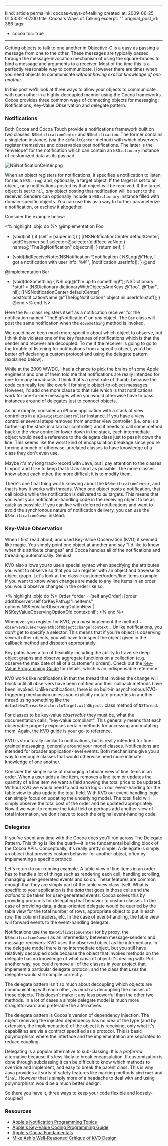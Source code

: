 ----- 
kind: article
permalink: cocoas-ways-of-talking
created_at: 2009-06-25 01:53:32 -07:00
title: Cocoa's Ways of Talking
excerpt: ""
original_post_id: 386
tags: 
- cocoa
toc: true
-----
Getting objects to talk to one another in Objective-C is a easy as passing a message from one to the other. These messages are typically passed through the message-invocation mechanism of using the square-braces to bind a message and arguments to a receiver. Most of the time this is a perfectly reasonable way to communicate. However there are times when you need objects to communicate _without having explicit knowledge of one another._

In this post we'll look at three ways to allow your objects to communicate with each other in a highly-decoupled manner using the Cocoa frameworks. Cocoa provides three common ways of connecting objects for messaging: Notifications, Key-Value Observation and delegate pattern.

### Notifications

Both Cocoa and Cocoa Touch provide a notifications framework built on two classes: `NSNotificationCenter` and `NSNotification`. The former contains a singleton instance, (via the `defaultCenter` method) with which observers register themselves and observables post notifications. The latter is the "envelope" for the notification which can contain an `NSDictionary` instance of customized data as its payload.

![NSNotificationCenter.png](/images/2009/06/nsnotificationcenter.png)

When an object registers for notifications, it specifies a notification to listen for (as a `NSString`) and, optionally, a target object. If the target is set to an object, only notifications posted by that object will be received. If the target object is set to `nil`, _any_ object posting that notification will be sent to the receiver. Senders can optionally include a `NSDictionary` instance filled with domain-specific objects. You can use this as a way to further parameterize a notification, or eschew it altogether.

Consider the example below:

<% highlight :objc do %>
@implementation Foo
- (void)init {
  if (self = [super init]) {
    [[NSNotificationCenter defaultCenter] addObserver:self
                                             selector:@selector(didReceiveNote:)
                                                 name:@"TheBigNotification"
                                               object:nil];
  }
  return self;
}

- (void)didReceiveNote:(NSNotification *)notification {
  NSLog(@"Hey, I got a notification with user info: %@", [notification userInfo]);
}
@end

@implementation Bar
- (void)doSomething {
  NSLog(@"I'm up to something!");
  NSDictionary *stuff = [NSDictionary dictionaryWithObjectsAndKeys:@"foo", @"bar", nil];
  [[NSNotificationCenter defaultCenter] postNotificationName:@"TheBigNotification"
                                                      object:nil
                                                    userInfo:stuff];
}
@end
<% end %>

Here the `Foo` class registers itself as a notification receiver for the notification named "TheBigNotification" on _any_ object. The `Bar` class will post the same notification when the `doSomething` method is invoked. 

We could have been much more specific about which object to observe, but I think this violates one of the key features of notifications which is that the sender and receiver are decoupled. To me if the receiver is going to go to the trouble of listening for notifications from a specific object, you'd be better off declaring a custom protocol and using the delegate pattern (explained below).

While at the 2009 WWDC, I had a chance to pick the brains of some Apple engineers and one of them told me that notifications are really intended for one-to-many broadcasts. I think that's a great rule of thumb, because the code can really feel like overkill for single object-to-object messages. However, I'd add one more clause to that rule which is that notifications work for one-to-one messages when you would otherwise have to pass instances around of delegates just to connect objects.

As an example, consider an iPhone application with a stack of view controllers in a `UINavigationController` instance. If you have a view controller several steps removed from another view controller (i.e. one is a further up the stack in a tab bar controller) and it needs to call some method back to the view controller lower down in the stack, each intermediate object would need a reference to the delegate class just to pass it down the line. This seems like the worst kind of encapsulation breakage since you're forcing a bunch of otherwise-unrelated classes to have knowledge of a class they don't even use.

Maybe it's my long track-record with Java, but I pay attention to the classes I import and I like to keep that list as short as possible. The more classes know about each other, the more difficult it is to modify them.

There's one final thing worth knowing about the `NSNotificationCenter`, and that is how it works with threads. When one object posts a notification, that call blocks while the notification is delivered to _all_ targets. This means that you want your notification-handling code in the receiving object to be as quick as possible. If you can live with deferred notifications and want to avoid the synchronous nature of notification delivery, you can use the `NSNotificationQueue` instead.

### Key-Value Observation

When I first read about, and used Key-Value Observation (KVO) it seemed like magic. You simply point one object at another and say "I'd like to know when this attribute changes" and Cocoa handles all of the notifications and threading automatically. Genius!

KVO also allows you to use a special syntax when specifying the attributes you want to observe so that you can register with an object and traverse its object graph. Let's look at the classic customer/orders/line items example. If you want to know when changes are made to any line items in an order you would observe changes in the order like so:

<% highlight :objc do %>
Order *order = [self anyOrder];
[order addObserver:self
        forKeyPath:@"lineItems"
           options:NSKeyValueObservingOptionNew | NSKeyValueObservingOptionOld
           context:nil];
<% end %>


Whenever you register for KVO, you _must_ implement the method `- observeValueForKeyPath:ofObject:change:context:`. Unlike notifications, you don't get to specify a selector. This means that if you're object is observing several other objects, you will have to inspect the object given in the callback method and dispatch appropriately.

Key paths have a ton of flexibility including the ability to traverse deep object graphs and observe aggregate functions on a collection (e.g. observe the max date of all of a customer's orders). Check out the [Key-Value Programming Guide](http://developer.apple.com/documentation/Cocoa/Conceptual/KeyValueCoding/KeyValueCoding.html) for details, which is an indispensable reference.

KVO works like notifications in that the thread that invokes the change will block until all observers have been notified and their callback methods have been invoked. Unlike notifications, there is no built-in asynchronous KVO-triggering mechanism unless you explicitly mutate properties in another thread using something like the `detachNewThreadSelector:toTarget:withObject:` class method of `NSThread`.

For classes to be key-value _observable_ they must be, what the documentation calls, "key-value compliant". This generally means that each observable property exposes certain methods for accessing and mutating them. Again, [the KVO guide](http://developer.apple.com/documentation/Cocoa/Conceptual/KeyValueCoding/KeyValueCoding.html) is your go-to reference.

KVO is structurally similar to notifications, but is really intended for fine-grained messaging, generally around your model classes. Notifications are intended for broader application-level events. Both mechanisms give you a way to decouple classes that would otherwise need more intimate knowledge of one another.

Consider the simple case of managing a tabular view of line items in an order. When a user adds a line item, removes a line item or updates the quantity of a line item we want a field showing the total price to be updated. Without KVO we would need to add extra logic in our event-handing for the table view to also update the total field. With KVO our event-handling logic can simply focus on updating the underlying model. The total field will simply observe the total cost of the order and be updated appropriately. Now if we want to remove the total field or perhaps add another view of total information, we don't have to touch the original event-handing code.

### Delegates

If you've spent any time with the Cocoa docs you'll run across The Delegate Pattern. This thing is like the quark&mdash;it is the fundamental building block of the Cocoa APIs. Conceptually, it's really pretty simple. A delegate is simply an object that provides custom behavior for another object, often by implementing a specific protocol.

Let's return to our running example. A table view of line items in an order has to handle a lot of things such as rendering each cell, handling scrolling, managing user-generated events and so on. These features are common enough that they are simply part of the table view class itself. What is specific to your application is the _data_ that goes in those cells and _the actions_ to be taken for user-generated events. Cocoa solves this by providing protocols for delegating that behavior to custom classes. In the case of providing data, a data-oriented delegate would be queried by the table view for the total number of rows, appropriate object to put in each row, the column headers, etc. In the case of event-handling, the table view will forward events to the event-handling delegate.

Notifications use the `NSNotificationCenter` (or by proxy, the `NSNotificationQueue`) as an intermediary between message-senders and message-receivers. KVO uses the observed object as the intermediary. In the delegate model there is no intermediate object, but you still have relatively decoupled code because the object that invokes methods on the delegate has no knowledge of what _class_ of object it's dealing with. Put another way, you could remove all of the classes in your project that implement a particular delegate protocol, and the class that _uses_ the delegate would still compile correctly.

The delegate pattern isn't so much about decoupling which objects are communicating with each other, as much as decoupling the classes of those objects. This doesn't make it any less powerful than the other two methods. In a lot of cases a simple delegate model is much more straightforward and preferable the alternatives.

The delegate pattern is Cocoa's version of dependency injection. The object receiving the injected dependency has no idea of the type (and by extension, the implementation) of the object it is receiving, only what it's capabilities are via a contract specified as a protocol. This is basic polymorphism where the interface and the implementation are separated to reduce coupling.

Delegating is a popular alternative to sub-classing. It is a _preferred_ alternative because it's less likely to break encapsulation. If customization is done through subclassing it can be difficult to know which methods to override and implement, and easy to break the parent class. This is why Java provides all sorts of safety features like marking methods `abstract` and `final`. However that is simply more of a headache to deal with and using polymorphism would be a much better design.

So there you have it, three ways to keep your code flexible and loosely-coupled!

### Resources
*  [Apple's Notification Programming Topics](http://developer.apple.com/documentation/Cocoa/Conceptual/Notifications/Introduction/introNotifications.html)
*  [Apple's Key-Value Coding Programming Guide](http://developer.apple.com/documentation/Cocoa/Conceptual/KeyValueCoding/KeyValueCoding.html)
*  [Apple's Cocoa Fundamentals](http://developer.apple.com/documentation/Cocoa/Conceptual/CocoaFundamentals/Introduction/Introduction.html)
*  [Mike Ash's Well-Reasoned Critique of KVO Design](http://www.mikeash.com/?page=pyblog/key-value-observing-done-right.html)
